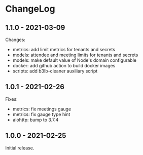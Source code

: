 # ChangeLog

## 1.1.0 - 2021-03-09

Changes:
- metrics: add limit metrics for tenants and secrets
- models: attendee and meeting limits for tenants and secrets
- models: make default value of Node's domain configurable
- docker: add github action to build docker images
- scripts: add b3lb-cleaner auxiliary script

## 1.0.1 - 2021-02-26

Fixes:
- metrics: fix meetings gauge
- metrics: fix gauge type hint
- aiohttp: bump to 3.7.4

## 1.0.0 - 2021-02-25

Initial release.
